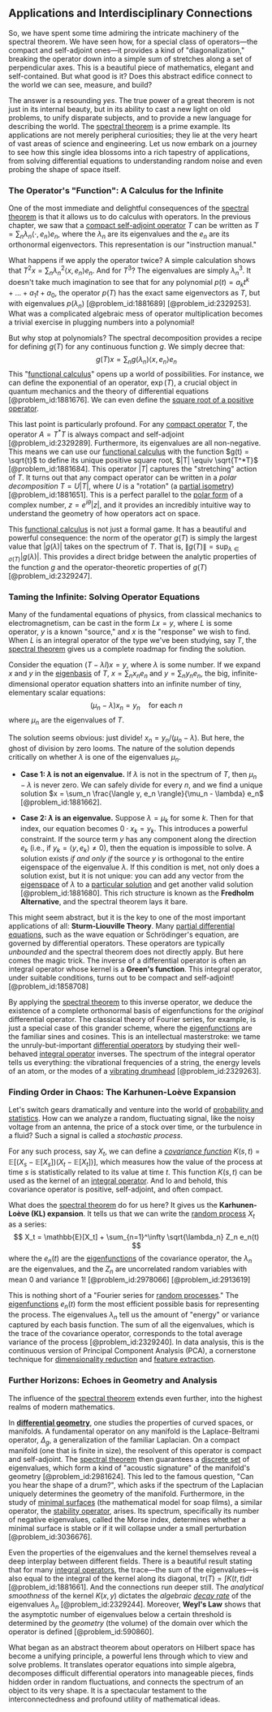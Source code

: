 ## Applications and Interdisciplinary Connections

So, we have spent some time admiring the intricate machinery of the spectral theorem. We have seen how, for a special class of operators—the compact and self-adjoint ones—it provides a kind of "diagonalization," breaking the operator down into a simple sum of stretches along a set of perpendicular axes. This is a beautiful piece of mathematics, elegant and self-contained. But what good is it? Does this abstract edifice connect to the world we can see, measure, and build?

The answer is a resounding *yes*. The true power of a great theorem is not just in its internal beauty, but in its ability to cast a new light on old problems, to unify disparate subjects, and to provide a new language for describing the world. The [spectral theorem](@article_id:136126) is a prime example. Its applications are not merely peripheral curiosities; they lie at the very heart of vast areas of science and engineering. Let us now embark on a journey to see how this single idea blossoms into a rich tapestry of applications, from solving differential equations to understanding random noise and even probing the shape of space itself.

### The Operator's "Function": A Calculus for the Infinite

One of the most immediate and delightful consequences of the [spectral theorem](@article_id:136126) is that it allows us to do calculus with operators. In the previous chapter, we saw that a [compact self-adjoint operator](@article_id:275246) $T$ can be written as $T = \sum_{n} \lambda_n \langle \cdot, e_n \rangle e_n$, where the $\lambda_n$ are its eigenvalues and the $e_n$ are its orthonormal eigenvectors. This representation is our "instruction manual."

What happens if we apply the operator twice? A simple calculation shows that $T^2 x = \sum_n \lambda_n^2 \langle x, e_n \rangle e_n$. And for $T^3$? The eigenvalues are simply $\lambda_n^3$. It doesn't take much imagination to see that for any polynomial $p(t) = a_k t^k + \dots + a_1 t + a_0$, the operator $p(T)$ has the exact same eigenvectors as $T$, but with eigenvalues $p(\lambda_n)$ [@problem_id:1881689] [@problem_id:2329253]. What was a complicated algebraic mess of operator multiplication becomes a trivial exercise in plugging numbers into a polynomial!

But why stop at polynomials? The spectral decomposition provides a recipe for defining $g(T)$ for any continuous function $g$. We simply decree that:
$$ g(T)x = \sum_{n} g(\lambda_n) \langle x, e_n \rangle e_n $$
This "[functional calculus](@article_id:137864)" opens up a world of possibilities. For instance, we can define the exponential of an operator, $\exp(T)$, a crucial object in quantum mechanics and the theory of differential equations [@problem_id:1881676]. We can even define the [square root of a positive operator](@article_id:273328).

This last point is particularly profound. For any [compact operator](@article_id:157730) $T$, the operator $A = T^*T$ is always compact and self-adjoint [@problem_id:2329289]. Furthermore, its eigenvalues are all non-negative. This means we can use our [functional calculus](@article_id:137864) with the function $g(t) = \sqrt{t}$ to define its unique positive square root, $|T| \equiv \sqrt{T^*T}$ [@problem_id:1881684]. This operator $|T|$ captures the "stretching" action of $T$. It turns out that any compact operator can be written in a *polar decomposition* $T = U|T|$, where $U$ is a "rotation" (a [partial isometry](@article_id:267877)) [@problem_id:1881651]. This is a perfect parallel to the [polar form](@article_id:167918) of a complex number, $z = e^{i\theta}|z|$, and it provides an incredibly intuitive way to understand the geometry of how operators act on space.

This [functional calculus](@article_id:137864) is not just a formal game. It has a beautiful and powerful consequence: the norm of the operator $g(T)$ is simply the largest value that $|g(\lambda)|$ takes on the spectrum of $T$. That is, $\|g(T)\| = \sup_{\lambda \in \sigma(T)} |g(\lambda)|$. This provides a direct bridge between the analytic properties of the function $g$ and the operator-theoretic properties of $g(T)$ [@problem_id:2329247].

### Taming the Infinite: Solving Operator Equations

Many of the fundamental equations of physics, from classical mechanics to electromagnetism, can be cast in the form $L x = y$, where $L$ is some operator, $y$ is a known "source," and $x$ is the "response" we wish to find. When $L$ is an integral operator of the type we've been studying, say $T$, the [spectral theorem](@article_id:136126) gives us a complete roadmap for finding the solution.

Consider the equation $(T - \lambda I)x = y$, where $\lambda$ is some number. If we expand $x$ and $y$ in the [eigenbasis](@article_id:150915) of $T$, $x = \sum_n x_n e_n$ and $y = \sum_n y_n e_n$, the big, infinite-dimensional operator equation shatters into an infinite number of tiny, elementary scalar equations:
$$ (\mu_n - \lambda) x_n = y_n \quad \text{for each } n $$
where $\mu_n$ are the eigenvalues of $T$.

The solution seems obvious: just divide! $x_n = y_n / (\mu_n - \lambda)$. But here, the ghost of division by zero looms. The nature of the solution depends critically on whether $\lambda$ is one of the eigenvalues $\mu_n$.

-   **Case 1: $\lambda$ is not an eigenvalue.** If $\lambda$ is not in the spectrum of $T$, then $\mu_n - \lambda$ is never zero. We can safely divide for every $n$, and we find a unique solution $x = \sum_n \frac{\langle y, e_n \rangle}{\mu_n - \lambda} e_n$ [@problem_id:1881662].

-   **Case 2: $\lambda$ is an eigenvalue.** Suppose $\lambda = \mu_k$ for some $k$. Then for that index, our equation becomes $0 \cdot x_k = y_k$. This introduces a powerful constraint. If the source term $y$ has any component along the direction $e_k$ (i.e., if $y_k = \langle y, e_k \rangle \neq 0$), then the equation is impossible to solve. A solution exists *if and only if* the source $y$ is orthogonal to the entire eigenspace of the eigenvalue $\lambda$. If this condition is met, not only does a solution exist, but it is not unique: you can add any vector from the [eigenspace](@article_id:150096) of $\lambda$ to a [particular solution](@article_id:148586) and get another valid solution [@problem_id:1881680]. This rich structure is known as the **Fredholm Alternative**, and the spectral theorem lays it bare.

This might seem abstract, but it is the key to one of the most important applications of all: **Sturm-Liouville Theory**. Many [partial differential equations](@article_id:142640), such as the wave equation or Schrödinger's equation, are governed by differential operators. These operators are typically *unbounded* and the spectral theorem does not directly apply. But here comes the magic trick. The inverse of a differential operator is often an integral operator whose kernel is a **Green's function**. This integral operator, under suitable conditions, turns out to be compact and self-adjoint! [@problem_id:1858708]

By applying the [spectral theorem](@article_id:136126) to this inverse operator, we deduce the existence of a complete orthonormal basis of eigenfunctions for the *original* differential operator. The classical theory of Fourier series, for example, is just a special case of this grander scheme, where the [eigenfunctions](@article_id:154211) are the familiar sines and cosines. This is an intellectual masterstroke: we tame the unruly-but-important [differential operators](@article_id:274543) by studying their well-behaved [integral operator](@article_id:147018) inverses. The spectrum of the integral operator tells us everything: the vibrational frequencies of a string, the energy levels of an atom, or the modes of a [vibrating drumhead](@article_id:175992) [@problem_id:2329263].

### Finding Order in Chaos: The Karhunen-Loève Expansion

Let's switch gears dramatically and venture into the world of [probability and statistics](@article_id:633884). How can we analyze a random, fluctuating signal, like the noisy voltage from an antenna, the price of a stock over time, or the turbulence in a fluid? Such a signal is called a *stochastic process*.

For any such process, say $X_t$, we can define a *[covariance function](@article_id:264537)* $K(s, t) = \mathbb{E}[(X_s - \mathbb{E}[X_s])(X_t - \mathbb{E}[X_t])]$, which measures how the value of the process at time $s$ is statistically related to its value at time $t$. This function $K(s,t)$ can be used as the kernel of an [integral operator](@article_id:147018). And lo and behold, this covariance operator is positive, self-adjoint, and often compact.

What does the [spectral theorem](@article_id:136126) do for us here? It gives us the **Karhunen-Loève (KL) expansion**. It tells us that we can write the [random process](@article_id:269111) $X_t$ as a series:
$$ X_t = \mathbb{E}[X_t] + \sum_{n=1}^\infty \sqrt{\lambda_n} Z_n e_n(t) $$
where the $e_n(t)$ are the [eigenfunctions](@article_id:154211) of the covariance operator, the $\lambda_n$ are the eigenvalues, and the $Z_n$ are uncorrelated random variables with mean 0 and variance 1! [@problem_id:2978066] [@problem_id:2913619]

This is nothing short of a "Fourier series for [random processes](@article_id:267993)." The [eigenfunctions](@article_id:154211) $e_n(t)$ form the most efficient possible basis for representing the process. The eigenvalues $\lambda_n$ tell us the amount of "energy" or variance captured by each basis function. The sum of all the eigenvalues, which is the trace of the covariance operator, corresponds to the total average variance of the process [@problem_id:2329240]. In data analysis, this is the continuous version of Principal Component Analysis (PCA), a cornerstone technique for [dimensionality reduction](@article_id:142488) and [feature extraction](@article_id:163900).

### Further Horizons: Echoes in Geometry and Analysis

The influence of the [spectral theorem](@article_id:136126) extends even further, into the highest realms of modern mathematics.

In **[differential geometry](@article_id:145324)**, one studies the properties of curved spaces, or manifolds. A fundamental operator on any manifold is the Laplace-Beltrami operator, $\Delta_g$, a generalization of the familiar Laplacian. On a compact manifold (one that is finite in size), the resolvent of this operator is compact and self-adjoint. The [spectral theorem](@article_id:136126) then guarantees a [discrete set](@article_id:145529) of eigenvalues, which form a kind of "acoustic signature" of the manifold's geometry [@problem_id:2981624]. This led to the famous question, "Can you hear the shape of a drum?", which asks if the spectrum of the Laplacian uniquely determines the geometry of the manifold. Furthermore, in the study of [minimal surfaces](@article_id:157238) (the mathematical model for soap films), a similar operator, the [stability operator](@article_id:190907), arises. Its spectrum, specifically its number of negative eigenvalues, called the Morse index, determines whether a minimal surface is stable or if it will collapse under a small perturbation [@problem_id:3036676].

Even the properties of the eigenvalues and the kernel themselves reveal a deep interplay between different fields. There is a beautiful result stating that for many [integral operators](@article_id:187196), the trace—the sum of the eigenvalues—is also equal to the integral of the kernel along its diagonal, $\text{tr}(T) = \int K(t,t) dt$ [@problem_id:1881661]. And the connections run deeper still. The *analytical smoothness* of the kernel $K(x,y)$ dictates the *algebraic [decay rate](@article_id:156036)* of the eigenvalues $\lambda_n$ [@problem_id:2329244]. Moreover, **Weyl's Law** shows that the asymptotic number of eigenvalues below a certain threshold is determined by the *geometry* (the volume) of the domain over which the operator is defined [@problem_id:590860].

What began as an abstract theorem about operators on Hilbert space has become a unifying principle, a powerful lens through which to view and solve problems. It translates operator equations into simple algebra, decomposes difficult differential operators into manageable pieces, finds hidden order in random fluctuations, and connects the spectrum of an object to its very shape. It is a spectacular testament to the interconnectedness and profound utility of mathematical ideas.